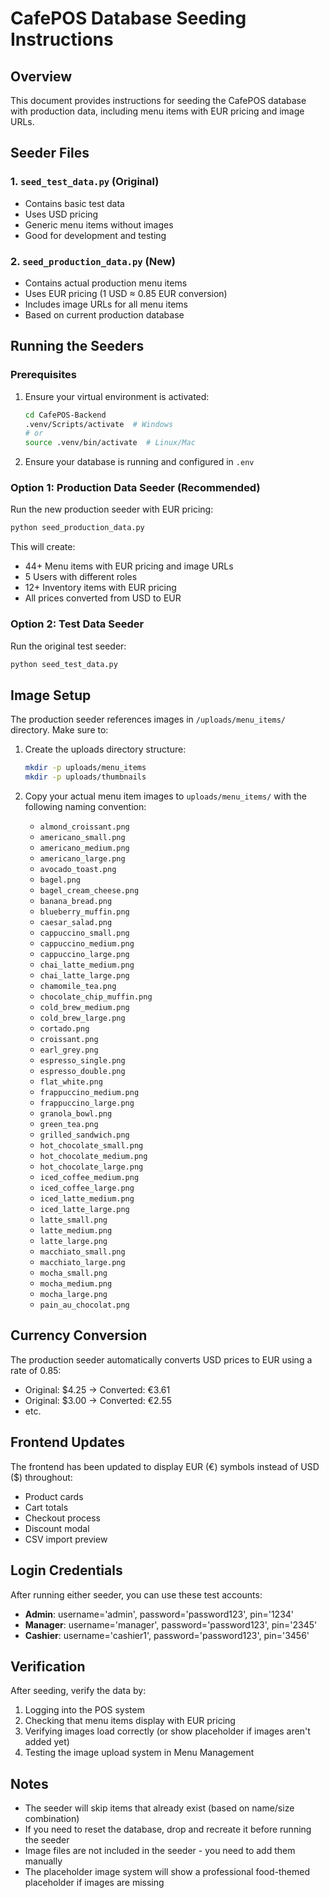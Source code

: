 # CafePOS Database Seeding Instructions

## Overview
This document provides instructions for seeding the CafePOS database with production data, including menu items with EUR pricing and image URLs.

## Seeder Files

### 1. `seed_test_data.py` (Original)
- Contains basic test data
- Uses USD pricing
- Generic menu items without images
- Good for development and testing

### 2. `seed_production_data.py` (New)
- Contains actual production menu items
- Uses EUR pricing (1 USD ≈ 0.85 EUR conversion)
- Includes image URLs for all menu items
- Based on current production database

## Running the Seeders

### Prerequisites
1. Ensure your virtual environment is activated:
   ```bash
   cd CafePOS-Backend
   .venv/Scripts/activate  # Windows
   # or
   source .venv/bin/activate  # Linux/Mac
   ```

2. Ensure your database is running and configured in `.env`

### Option 1: Production Data Seeder (Recommended)
Run the new production seeder with EUR pricing:
```bash
python seed_production_data.py
```

This will create:
- 44+ Menu items with EUR pricing and image URLs
- 5 Users with different roles
- 12+ Inventory items with EUR pricing
- All prices converted from USD to EUR

### Option 2: Test Data Seeder
Run the original test seeder:
```bash
python seed_test_data.py
```

## Image Setup
The production seeder references images in `/uploads/menu_items/` directory. Make sure to:

1. Create the uploads directory structure:
   ```bash
   mkdir -p uploads/menu_items
   mkdir -p uploads/thumbnails
   ```

2. Copy your actual menu item images to `uploads/menu_items/` with the following naming convention:
   - `almond_croissant.png`
   - `americano_small.png`
   - `americano_medium.png`
   - `americano_large.png`
   - `avocado_toast.png`
   - `bagel.png`
   - `bagel_cream_cheese.png`
   - `banana_bread.png`
   - `blueberry_muffin.png`
   - `caesar_salad.png`
   - `cappuccino_small.png`
   - `cappuccino_medium.png`
   - `cappuccino_large.png`
   - `chai_latte_medium.png`
   - `chai_latte_large.png`
   - `chamomile_tea.png`
   - `chocolate_chip_muffin.png`
   - `cold_brew_medium.png`
   - `cold_brew_large.png`
   - `cortado.png`
   - `croissant.png`
   - `earl_grey.png`
   - `espresso_single.png`
   - `espresso_double.png`
   - `flat_white.png`
   - `frappuccino_medium.png`
   - `frappuccino_large.png`
   - `granola_bowl.png`
   - `green_tea.png`
   - `grilled_sandwich.png`
   - `hot_chocolate_small.png`
   - `hot_chocolate_medium.png`
   - `hot_chocolate_large.png`
   - `iced_coffee_medium.png`
   - `iced_coffee_large.png`
   - `iced_latte_medium.png`
   - `iced_latte_large.png`
   - `latte_small.png`
   - `latte_medium.png`
   - `latte_large.png`
   - `macchiato_small.png`
   - `macchiato_large.png`
   - `mocha_small.png`
   - `mocha_medium.png`
   - `mocha_large.png`
   - `pain_au_chocolat.png`

## Currency Conversion
The production seeder automatically converts USD prices to EUR using a rate of 0.85:
- Original: $4.25 → Converted: €3.61
- Original: $3.00 → Converted: €2.55
- etc.

## Frontend Updates
The frontend has been updated to display EUR (€) symbols instead of USD ($) throughout:
- Product cards
- Cart totals
- Checkout process
- Discount modal
- CSV import preview

## Login Credentials
After running either seeder, you can use these test accounts:
- **Admin**: username='admin', password='password123', pin='1234'
- **Manager**: username='manager', password='password123', pin='2345'  
- **Cashier**: username='cashier1', password='password123', pin='3456'

## Verification
After seeding, verify the data by:
1. Logging into the POS system
2. Checking that menu items display with EUR pricing
3. Verifying images load correctly (or show placeholder if images aren't added yet)
4. Testing the image upload system in Menu Management

## Notes
- The seeder will skip items that already exist (based on name/size combination)
- If you need to reset the database, drop and recreate it before running the seeder
- Image files are not included in the seeder - you need to add them manually
- The placeholder image system will show a professional food-themed placeholder if images are missing